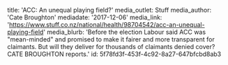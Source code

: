 title: 'ACC: An unequal playing field?'
media_outlet: Stuff
media_author: 'Cate Broughton'
mediadate: '2017-12-06'
media_link: 'https://www.stuff.co.nz/national/health/98704542/acc-an-unequal-playing-field'
media_blurb: 'Before the election Labour said ACC was "mean-minded" and promised to make it fairer and more transparent for claimants. But will they deliver for thousands of claimants denied cover? CATE BROUGHTON reports.'
id: 5f78fd3f-453f-4c92-8a27-647bfcbd8ab3
